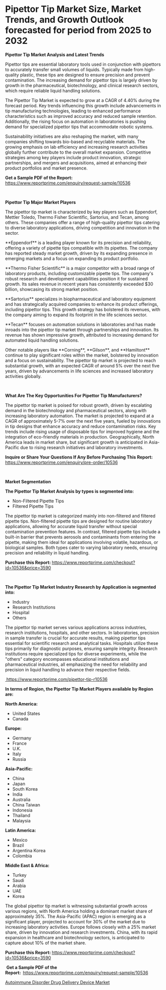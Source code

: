 <p><h1>Pipettor Tip Market Size, Market Trends, and Growth Outlook forecasted for period from 2025 to 2032</h1></p><p><strong>Pipettor Tip Market Analysis and Latest Trends</strong></p>
<p><p>Pipettor tips are essential laboratory tools used in conjunction with pipettors to accurately transfer small volumes of liquids. Typically made from high-quality plastic, these tips are designed to ensure precision and prevent contamination. The increasing demand for pipettor tips is largely driven by growth in the pharmaceutical, biotechnology, and clinical research sectors, which require reliable liquid handling solutions.</p><p>The Pipettor Tip Market is expected to grow at a CAGR of 4.40% during the forecast period. Key trends influencing this growth include advancements in tip manufacturing technologies, leading to enhanced performance characteristics such as improved accuracy and reduced sample retention. Additionally, the rising focus on automation in laboratories is pushing demand for specialized pipettor tips that accommodate robotic systems.</p><p>Sustainability initiatives are also reshaping the market, with many companies shifting towards bio-based and recyclable materials. The growing emphasis on lab efficiency and increasing research activities globally further contribute to the overall market expansion. Competitive strategies among key players include product innovation, strategic partnerships, and mergers and acquisitions, aimed at enhancing their product portfolios and market presence.</p></p>
<p><strong>Get a Sample PDF of the Report:&nbsp;</strong> <a href="https://www.reportprime.com/enquiry/request-sample/10536?utm_campaign=2722&utm_medium=2&utm_source=Github&utm_content=ia&utm_term=20032025&utm_id=pipettor-tip">https://www.reportprime.com/enquiry/request-sample/10536</a></p>
<p>&nbsp;</p>
<p><strong>Pipettor Tip Major Market Players</strong></p>
<p><p>The pipettor tip market is characterized by key players such as Eppendorf, Mettler Toledo, Thermo Fisher Scientific, Sartorius, and Tecan, among others. These companies offer a range of high-quality pipettor tips catering to diverse laboratory applications, driving competition and innovation in the sector.</p><p>**Eppendorf** is a leading player known for its precision and reliability, offering a variety of pipette tips compatible with its pipettes. The company has reported steady market growth, driven by its expanding presence in emerging markets and a focus on expanding its product portfolio.</p><p>**Thermo Fisher Scientific** is a major competitor with a broad range of laboratory products, including customizable pipette tips. The company's robust research and development capabilities position it for sustained growth. Its sales revenue in recent years has consistently exceeded $30 billion, showcasing its strong market position.</p><p>**Sartorius** specializes in biopharmaceutical and laboratory equipment and has strategically acquired companies to enhance its product offerings, including pipettor tips. This growth strategy has bolstered its revenues, with the company aiming to expand its footprint in the life sciences sector.</p><p>**Tecan** focuses on automation solutions in laboratories and has made inroads into the pipettor tip market through partnerships and innovation. Its revenue has shown impressive growth, attributed to increasing demand for automated liquid handling solutions.</p><p>Other notable players like **Corning**, **Gilson**, and **Hamiltont** continue to play significant roles within the market, bolstered by innovation and a focus on sustainability. The pipettor tip market is projected to reach substantial growth, with an expected CAGR of around 5% over the next five years, driven by advancements in life sciences and increased laboratory activities globally.</p></p>
<p>&nbsp;</p>
<p><strong>What Are The Key Opportunities For Pipettor Tip Manufacturers?</strong></p>
<p><p>The pipettor tip market is poised for robust growth, driven by escalating demand in the biotechnology and pharmaceutical sectors, along with increasing laboratory automation. The market is projected to expand at a CAGR of approximately 5-7% over the next five years, fueled by innovations in tip designs that enhance accuracy and reduce contamination risks. Key trends include rising usage of disposable tips for improved hygiene and the integration of eco-friendly materials in production. Geographically, North America leads in market share, but significant growth is anticipated in Asia-Pacific due to rising research initiatives and laboratory investments.</p></p>
<p><strong>Inquire or Share Your Questions If Any Before Purchasing This Report:</strong> <a href="https://www.reportprime.com/enquiry/pre-order/10536?utm_campaign=2722&utm_medium=2&utm_source=Github&utm_content=ia&utm_term=20032025&utm_id=pipettor-tip">https://www.reportprime.com/enquiry/pre-order/10536</a></p>
<p>&nbsp;</p>
<p><strong>Market Segmentation</strong></p>
<p><strong>The Pipettor Tip Market Analysis by types is segmented into:</strong></p>
<p><ul><li>Non-Filtered Pipette Tips</li><li>Filtered Pipette Tips</li></ul></p>
<p><p>The pipettor tip market is categorized mainly into non-filtered and filtered pipette tips. Non-filtered pipette tips are designed for routine laboratory applications, allowing for accurate liquid transfer without special contamination prevention features. In contrast, filtered pipette tips include a built-in barrier that prevents aerosols and contaminants from entering the pipette, making them ideal for applications involving volatile, hazardous, or biological samples. Both types cater to varying laboratory needs, ensuring precision and reliability in liquid handling.</p></p>
<p><strong>Purchase this Report:&nbsp;</strong><a href="https://www.reportprime.com/checkout?id=10536&price=3590&utm_campaign=2722&utm_medium=2&utm_source=Github&utm_content=ia&utm_term=20032025&utm_id=pipettor-tip">https://www.reportprime.com/checkout?id=10536&price=3590</a></p>
<p>&nbsp;</p>
<p><strong>The Pipettor Tip Market Industry Research by Application is segmented into:</strong></p>
<p><ul><li>Industry</li><li>Research Institutions</li><li>Hospital</li><li>Others</li></ul></p>
<p><p>The pipettor tip market serves various applications across industries, research institutions, hospitals, and other sectors. In laboratories, precision in sample transfer is crucial for accurate results, making pipettor tips essential for scientific research and analytical tasks. Hospitals utilize these tips primarily for diagnostic purposes, ensuring sample integrity. Research institutions require specialized tips for diverse experiments, while the "others" category encompasses educational institutions and pharmaceutical industries, all emphasizing the need for reliability and precision in liquid handling to advance their respective fields.</p></p>
<p><a href="https://www.reportprime.com/pipettor-tip-r10536?utm_campaign=2722&utm_medium=2&utm_source=Github&utm_content=ia&utm_term=20032025&utm_id=pipettor-tip">&nbsp;https://www.reportprime.com/pipettor-tip-r10536</a></p>
<p><strong>In terms of Region, the Pipettor Tip Market Players available by Region are:</strong></p>
<p>
    <p> <strong> North America: </strong>
        <ul>
            <li>United States</li>
            <li>Canada</li>
        </ul>
        </p> 
    <p> <strong> Europe: </strong>
        <ul>
            <li>Germany</li>
            <li>France</li>
            <li>U.K.</li>
            <li>Italy</li>
            <li>Russia</li>
        </ul>
        </p> 
    <p> <strong> Asia-Pacific: </strong>
        <ul>
            <li>China</li>
            <li>Japan</li>
            <li>South Korea</li>
            <li>India</li>
            <li>Australia</li>
            <li>China Taiwan</li>
            <li>Indonesia</li>
            <li>Thailand</li>
            <li>Malaysia</li>
        </ul>
        </p> 
    <p> <strong> Latin America: </strong>
        <ul>
            <li>Mexico</li>
            <li>Brazil</li>
            <li>Argentina Korea</li>
            <li>Colombia</li>
        </ul>
        </p> 
    <p> <strong> Middle East & Africa: </strong>
        <ul>
            <li>Turkey</li>
            <li>Saudi</li>
            <li>Arabia</li>
            <li>UAE</li>
            <li>Korea</li>
        </ul>
    </p>
    </p>
<p><p>The global pipettor tip market is witnessing substantial growth across various regions, with North America holding a dominant market share of approximately 35%. The Asia-Pacific (APAC) region is emerging as a significant player, projected to account for 30% of the market due to increasing laboratory activities. Europe follows closely with a 25% market share, driven by innovation and research investments. China, with its rapid expansion in healthcare and biotechnology sectors, is anticipated to capture about 10% of the market share.</p></p>
<p><strong>Purchase this Report: </strong><a href="https://www.reportprime.com/checkout?id=10536&price=3590&utm_campaign=2722&utm_medium=2&utm_source=Github&utm_content=ia&utm_term=20032025&utm_id=pipettor-tip">https://www.reportprime.com/checkout?id=10536&price=3590</a></p>
<p>&nbsp;<strong>Get a Sample PDF of the Report:&nbsp;&nbsp;</strong><a href="https://www.reportprime.com/enquiry/request-sample/10536?utm_campaign=2722&utm_medium=2&utm_source=Github&utm_content=ia&utm_term=20032025&utm_id=pipettor-tip">https://www.reportprime.com/enquiry/request-sample/10536</a></p>
<p><strong></strong></p>
<p><p><a href="https://github.com/ezahdyre/Market-Research-Report-List-1/blob/main/autoimmune-disorder-drug-delivery-device-market.md?utm_campaign=2722&utm_medium=2&utm_source=Github&utm_content=ia&utm_term=20032025&utm_id=pipettor-tip">Autoimmune Disorder Drug Delivery Device Market</a></p></p>